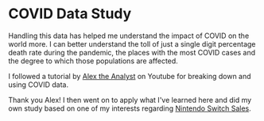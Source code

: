 # COVID Data Study

Handling this data has helped me understand the impact of COVID on the world more. I can better understand the toll of just a single digit percentage death rate during the pandemic, the places with the most COVID cases and the degree to which those populations are affected.

I followed a tutorial by <a href="https://www.youtube.com/c/AlexTheAnalyst">Alex the Analyst</a> on Youtube for breaking down and using COVID data.

Thank you Alex! I then went on to apply what I've learned here and did my own study based on one of my interests regarding <a href="https://github.com/bhdao/SQL/tree/main/NINTENDO%20SALES">Nintendo Switch Sales</a>.